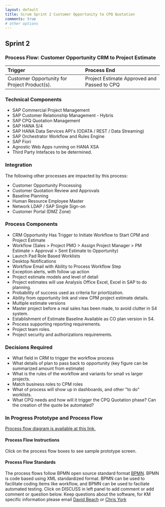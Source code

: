 ```yaml
---
layout: default
title: Scrum Sprint 2 Customer Opportunity to CPQ Quotation
comments: true
# other options
---
```

## Sprint 2 

### Process Flow: Customer Opportunity CRM to Project Estimate

|Trigger                                         | Process End                                              | 
|:-----------------------------------------------|:---------------------------------------------------------|
|Customer Opportunity for Project Product(s).    |Project Estimate Approved and Passed to CPQ               |

### Technical Components
- SAP Commercial Project Management
- SAP Customer Relationship Management - Hybris
- SAP CPQ Quotation Management
- SAP HANA S/4
- SAP HANA Data Services API's (ODATA / REST / Data Streaming)
- SAP Orchestrator Workflow and Rules Engine
- SAP Fiori
- Agnostic Web Apps running on HANA XSA
- Third Party Intefaces to be determined.

### Integration
The following other processes are impacted by this process:
- Customer Opportunity Processing
- Customer Quotation Review and Approvals
- Baseline Planning
- Human Resource Employee Master
- Network LDAP / SAP Single Sign-on
- Customer Portal (DMZ Zone)

### Process Components
- CRM Opportunity Has Trigger to Initiate Workflow to Start CPM and Project Estimate
- Workflow (Sales > Project PMO > Assign Project Manager > PM Estimate > Approval > Sent Estimate to Opportunity)
- Launch Pad Role Based Worklists
- Desktop Notifications
- Workflow Email with Ability to Process Workflow Step
- Exception alerts, with follow up action
- Project estimate models and level of detail
- Project estimates will use Analysis Office Excel, Excel in SAP to do planning.
- Probability of success used as criteria for priortization.
- Ability from opportunity link and view CPM project estimate details.
- Multiple estimate versions
- Master project before a real sales has been made, to avoid clutter in S4 system.
- Establishment of Estimate Baseline Available as CO plan version in S4.
- Process supporting reporting requirements.
- Project team roles.
- Project security and authorizations requirements.


### Decisions Required
- What field in CRM to trigger the workflow process
- What details of plan to pass back to opportunity (key figure can be summarized amount from estimate)
- What is the rules of the workflow and variants for small vs larger projects.
- Match business roles to CPM roles
- What of process will show up in dashboards, and other "to do" worklists.
- What CPQ needs and how will it trigger the CPQ Quotation phase?  Can the creation of the quote be automated?

### In Progress Prototype and Process Flow

[Process flow diagram is available at this link.](https://28syaa.axshare.com/#g=1&p=process_flow)
<br />
#### Process Flow Instructions
Click on the process flow boxes to see sample prototype screen.

#### Process Flow Standards
The process flows follow BPMN open source standard format [BPMN](https://BPMN.io).  BPMN is code based using XML standardized format.  BPMN can be used to facilitate coding items like workflow, and BPMN can be used to faciliate automated testing.
Click on DISCUSS in left panel to add comment or add comment or question below.  Keep questions about the software, for KM specific information please email [David Beach](mailto:dbeach@ketch.partners) or [Chris York](mailto:cyork@ketch.partners)

